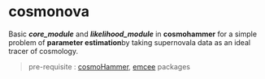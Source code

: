 # cosmonova
Basic ***core_module*** and ***likelihood_module*** in **cosmohammer** for a simple problem of **parameter estimation**by taking supernovaIa data as an ideal tracer of cosmology.


> pre-requisite : [cosmoHammer](http://cosmo-docs.phys.ethz.ch/CosmoHammer/user/install.html), [emcee](https://emcee.readthedocs.io/en/latest/) packages
